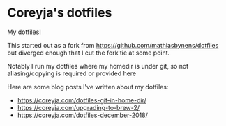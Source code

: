 # Coreyja's dotfiles

My dotfiles!

This started out as a fork from https://github.com/mathiasbynens/dotfiles but diverged enough that I cut the fork tie at some point.

Notably I run my dotfiles where my homedir is under git, so not aliasing/copying is required or provided here

Here are some blog posts I've written about my dotfiles:
- https://coreyja.com/dotfiles-git-in-home-dir/
- https://coreyja.com/upgrading-to-brew-2/
- https://coreyja.com/dotfiles-december-2018/
